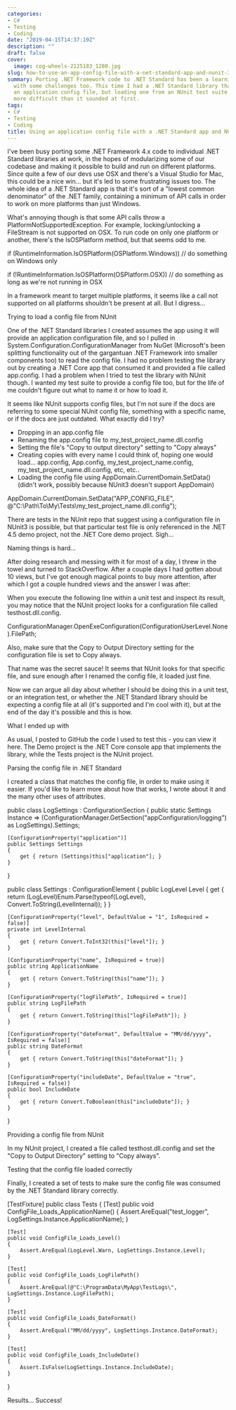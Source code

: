 ```yaml
---
categories:
- C#
- Testing
- Coding
date: "2019-04-15T14:37:19Z"
description: ""
draft: false
cover:
  image: cog-wheels-2125183_1280.jpg
slug: how-to-use-an-app-config-file-with-a-net-standard-app-and-nunit-3
summary: Porting .NET Framework code to .NET Standard has been a learning experience,
  with some challenges too. This time I had a .NET Standard library that expected
  an application config file, but loading one from an NUnit test suite proved to be
  more difficult than it sounded at first.
tags:
- C#
- Testing
- Coding
title: Using an application config file with a .NET Standard app and NUnit 3
---
```



I've been busy porting some .NET Framework 4.x code to individual .NET Standard libraries at work, in the hopes of modularizing some of our codebase and making it possible to build and run on different platforms. Since quite a few of our devs use OSX and there's a Visual Studio for Mac, this could be a nice win... but it's led to some frustrating issues too. The whole idea of a .NET Standard app is that it's sort of a "lowest common denominator" of the .NET family, containing a minimum of API calls in order to work on more platforms than just Windows.

What's annoying though is that some API calls throw a PlatformNotSupportedException. For example, locking/unlocking a FileStream is not supported on OSX. To run code on only one platform or another, there's the IsOSPlatform method, but that seems odd to me.

if (RuntimeInformation.IsOSPlatform(OSPlatform.Windows))
    // do something on Windows only

if (!RuntimeInformation.IsOSPlatform(OSPlatform.OSX))
    // do something as long as we're not running in OSX



In a framework meant to target multiple platforms, it seems like a call not supported on all platforms shouldn't be present at all. But I digress...


Trying to load a config file from NUnit

One of the .NET Standard libraries I created assumes the app using it will provide an application configuration file, and so I pulled in System.Configuration.ConfigurationManager from NuGet (Microsoft's been splitting functionality out of the gargantuan .NET Framework into smaller components too) to read the config file. I had no problem testing the library out by creating a .NET Core app that consumed it and provided a file called app.config. I had a problem when I tried to test the library with NUnit though. I wanted my test suite to provide a config file too, but for the life of me couldn't figure out what to name it or how to load it.

It seems like NUnit supports config files, but I'm not sure if the docs are referring to some special NUnit config file, something with a specific name, or if the docs are just outdated. What exactly did I try?

 * Dropping in an app.config file
 * Renaming the app.config file to my_test_project_name.dll.config
 * Setting the file's "Copy to output directory" setting to "Copy always"
 * Creating copies with every name I could think of, hoping one would load... app.config, App.config, my_test_project_name.config, my_test_project_name.dll.config, etc, etc..
 * Loading the config file using AppDomain.CurrentDomain.SetData() (didn't work, possibly because NUnit3 doesn't support AppDomain)

AppDomain.CurrentDomain.SetData("APP_CONFIG_FILE", @"C:\Path\To\My\Tests\my_test_project_name.dll.config");


There are tests in the NUnit repo that suggest using a configuration file in NUnit3 is possible, but that particular test file is only referenced in the .NET 4.5 demo project, not the .NET Core demo project. Sigh...


Naming things is hard...

After doing research and messing with it for most of a day, I threw in the towel and turned to StackOverflow. After a couple days I had gotten about 10 views, but I've got enough magical points to buy more attention, after which I got a couple hundred views and the answer I was after:

When you execute the following line within a unit test and inspect its result, you may notice that the NUnit project looks for a configuration file called testhost.dll.config.

ConfigurationManager.OpenExeConfiguration(ConfigurationUserLevel.None).FilePath;

Also, make sure that the Copy to Output Directory setting for the configuration file is set to Copy always.

That name was the secret sauce! It seems that NUnit looks for that specific file, and sure enough after I renamed the config file, it loaded just fine.

Now we can argue all day about whether I should be doing this in a unit test, or an integration test, or whether the .NET Standard library should be expecting a config file at all (it's supported and I'm cool with it), but at the end of the day it's possible and this is how.


What I ended up with

As usual, I posted to GitHub the code I used to test this - you can view it here. The Demo project is the .NET Core console app that implements the library, while the Tests project is the NUnit project.


Parsing the config file in .NET Standard

I created a class that matches the config file, in order to make using it easier. If you'd like to learn more about how that works, I wrote about it and the many other uses of attributes.

public class LogSettings : ConfigurationSection
{
    public static Settings Instance => (ConfigurationManager.GetSection("appConfiguration/logging") as LogSettings).Settings;

    [ConfigurationProperty("application")]
    public Settings Settings
    {
        get { return (Settings)this["application"]; }
    }
}

public class Settings : ConfigurationElement
{
    public LogLevel Level
    {
        get { return (LogLevel)Enum.Parse(typeof(LogLevel), Convert.ToString(LevelInternal)); }
    }

    [ConfigurationProperty("level", DefaultValue = "1", IsRequired = false)]
    private int LevelInternal
    {
        get { return Convert.ToInt32(this["level"]); }
    }

    [ConfigurationProperty("name", IsRequired = true)]
    public string ApplicationName
    {
        get { return Convert.ToString(this["name"]); }
    }

    [ConfigurationProperty("logFilePath", IsRequired = true)]
    public string LogFilePath
    {
        get { return Convert.ToString(this["logFilePath"]); }
    }

    [ConfigurationProperty("dateFormat", DefaultValue = "MM/dd/yyyy", IsRequired = false)]
    public string DateFormat
    {
        get { return Convert.ToString(this["dateFormat"]); }
    }

    [ConfigurationProperty("includeDate", DefaultValue = "true", IsRequired = false)]
    public bool IncludeDate
    {
        get { return Convert.ToBoolean(this["includeDate"]); }
    }
}




Providing a config file from NUnit

In my NUnit project, I created a file called testhost.dll.config and set the "Copy to Output Directory" setting to "Copy always".

<?xml version="1.0" encoding="utf-8" ?>
<configuration>
  <configSections>
    <sectionGroup name="appConfiguration">
      <section name="logging"
               type="SampleLibrary.LogSettings, SampleLibrary"
               allowLocation="true"
               allowDefinition="Everywhere" />
    </sectionGroup>
  </configSections>
  <appConfiguration>
    <logging>
      <application level="2"
                   name="test_logger"
                   logFilePath="C:\ProgramData\MyApp\TestLogs\"
                   includeDate="false" />
    </logging>
  </appConfiguration>
</configuration>




Testing that the config file loaded correctly

Finally, I created a set of tests to make sure the config file was consumed by the .NET Standard library correctly.

[TestFixture]
public class Tests
{
   [Test]
    public void ConfigFile_Loads_ApplicationName()
    {
        Assert.AreEqual("test_logger", LogSettings.Instance.ApplicationName);
    }

    [Test]
    public void ConfigFile_Loads_Level()
    {
        Assert.AreEqual(LogLevel.Warn, LogSettings.Instance.Level);
    }

    [Test]
    public void ConfigFile_Loads_LogFilePath()
    {
        Assert.AreEqual(@"C:\ProgramData\MyApp\TestLogs\", LogSettings.Instance.LogFilePath);
    }

    [Test]
    public void ConfigFile_Loads_DateFormat()
    {
        Assert.AreEqual("MM/dd/yyyy", LogSettings.Instance.DateFormat);
    }

    [Test]
    public void ConfigFile_Loads_IncludeDate()
    {
        Assert.IsFalse(LogSettings.Instance.IncludeDate);
    }
}




Results... Success!
